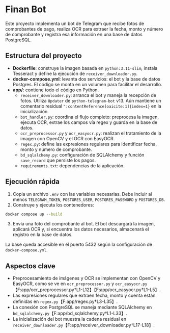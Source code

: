 # Finan Bot

Este proyecto implementa un bot de Telegram que recibe fotos de comprobantes de pago, realiza OCR para extraer la fecha, monto y número de comprobante y registra esa información en una base de datos PostgreSQL.

## Estructura del proyecto

- **Dockerfile**: construye la imagen basada en `python:3.11-slim`, instala Tesseract y define la ejecución de `receiver_downloader.py`.
- **docker-compose.yml**: levanta dos servicios: el bot y la base de datos Postgres. El código se monta en un volumen para facilitar el desarrollo.
- **app/**: contiene todo el código en Python.
  - `receiver_downloader.py`: arranca el bot y maneja la recepción de fotos. Utiliza `Updater` de `python-telegram-bot` v13. Aún mantiene un comentario residual ``":contentReference[oaicite:1]{index=1}`` en la inicialización.
  - `bot_handler.py`: coordina el flujo completo: preprocesa la imagen, ejecuta OCR, extrae los campos vía regex y guarda en la base de datos.
  - `ocr_preprocessor.py` y `ocr_easyocr.py`: realizan el tratamiento de la imagen con OpenCV y el OCR con EasyOCR.
  - `regex.py`: define las expresiones regulares para identificar fecha, monto y número de comprobante.
  - `bd_sqlalchemy.py`: configuración de SQLAlchemy y función `save_record` que persiste los pagos.
  - `requirements.txt`: dependencias de la aplicación.

## Ejecución rápida

1. Copia un archivo `.env` con las variables necesarias. Debe incluir al menos `TELEGRAM_TOKEN`, `POSTGRES_USER`, `POSTGRES_PASSWORD` y `POSTGRES_DB`.
2. Construye y ejecuta los contenedores:

```bash
docker compose up --build
```

3. Envía una foto del comprobante al bot. El bot descargará la imagen, aplicará OCR y, si encuentra los datos necesarios, almacenará el registro en la base de datos.

La base queda accesible en el puerto 5432 según la configuración de `docker-compose.yml`.

## Aspectos clave

- Preprocesamiento de imágenes y OCR se implementan con OpenCV y EasyOCR, como se ve en `ocr_preprocessor.py` y `ocr_easyocr.py`【F:app/ocr_preprocessor.py†L1-L12】【F:app/ocr_easyocr.py†L1-L5】.
- Las expresiones regulares que extraen fecha, monto y cuenta están definidas en `regex.py`【F:app/regex.py†L3-L35】.
- La conexión con PostgreSQL se maneja mediante SQLAlchemy en `bd_sqlalchemy.py`【F:app/bd_sqlalchemy.py†L1-L33】.
- La inicialización del bot muestra la cadena residual en `receiver_downloader.py`【F:app/receiver_downloader.py†L17-L18】.
